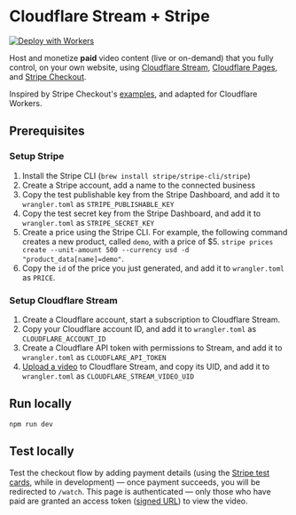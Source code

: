 # Cloudflare Stream + Stripe

[![Deploy with Workers](https://deploy.workers.cloudflare.com/button)](https://deploy.workers.cloudflare.com/?url=https://github.com/cloudflare/workers-sdk/tree/main/templates/stream/auth/stripe)

Host and monetize **paid** video content (live or on-demand) that you fully control, on your own website, using [Cloudflare Stream](https://www.cloudflare.com/products/cloudflare-stream/), [Cloudflare Pages](https://pages.cloudflare.com/), and [Stripe Checkout](https://stripe.com/payments/checkout).

Inspired by Stripe Checkout's [examples](https://github.com/stripe-samples/checkout-one-time-payments), and adapted for Cloudflare Workers.

## Prerequisites

### Setup Stripe

1. Install the Stripe CLI (`brew install stripe/stripe-cli/stripe`)
2. Create a Stripe account, add a name to the connected business
3. Copy the test publishable key from the Stripe Dashboard, and add it to `wrangler.toml` as `STRIPE_PUBLISHABLE_KEY`
4. Copy the test secret key from the Stripe Dashboard, and add it to `wrangler.toml` as `STRIPE_SECRET_KEY`
5. Create a price using the Stripe CLI. For example, the following command creates a new product, called `demo`, with a price of $5. `stripe prices create --unit-amount 500 --currency usd -d "product_data[name]=demo"`.
6. Copy the `id` of the price you just generated, and add it to `wrangler.toml` as `PRICE`.

### Setup Cloudflare Stream

1. Create a Cloudflare account, start a subscription to Cloudflare Stream.
2. Copy your Cloudflare account ID, and add it to `wrangler.toml` as `CLOUDFLARE_ACCOUNT_ID`
3. Create a Cloudflare API token with permissions to Stream, and add it to `wrangler.toml` as `CLOUDFLARE_API_TOKEN`
4. [Upload a video](https://developers.cloudflare.com/stream/uploading-videos/) to Cloudflare Stream, and copy its UID, and add it to `wrangler.toml` as `CLOUDFLARE_STREAM_VIDEO_UID`

## Run locally

`npm run dev`

## Test locally

Test the checkout flow by adding payment details (using the [Stripe test cards](https://stripe.com/docs/testing), while in development) — once payment succeeds, you will be redirected to `/watch`. This page is authenticated — only those who have paid are granted an access token ([signed URL](https://developers.cloudflare.com/stream/viewing-videos/securing-your-stream/)) to view the video.

